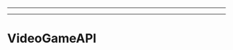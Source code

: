 ----------------------------------------------------------------------------------------------
----------------------------------------------------------------------------------------------------
# VideoGameAPI

